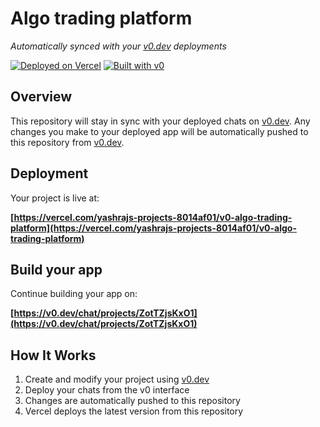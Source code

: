 # Algo trading platform

*Automatically synced with your [v0.dev](https://v0.dev) deployments*

[![Deployed on Vercel](https://img.shields.io/badge/Deployed%20on-Vercel-black?style=for-the-badge&logo=vercel)](https://vercel.com/yashrajs-projects-8014af01/v0-algo-trading-platform)
[![Built with v0](https://img.shields.io/badge/Built%20with-v0.dev-black?style=for-the-badge)](https://v0.dev/chat/projects/ZotTZjsKxO1)

## Overview

This repository will stay in sync with your deployed chats on [v0.dev](https://v0.dev).
Any changes you make to your deployed app will be automatically pushed to this repository from [v0.dev](https://v0.dev).

## Deployment

Your project is live at:

**[https://vercel.com/yashrajs-projects-8014af01/v0-algo-trading-platform](https://vercel.com/yashrajs-projects-8014af01/v0-algo-trading-platform)**

## Build your app

Continue building your app on:

**[https://v0.dev/chat/projects/ZotTZjsKxO1](https://v0.dev/chat/projects/ZotTZjsKxO1)**

## How It Works

1. Create and modify your project using [v0.dev](https://v0.dev)
2. Deploy your chats from the v0 interface
3. Changes are automatically pushed to this repository
4. Vercel deploys the latest version from this repository